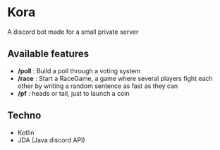 # Kora
A discord bot made for a small private server


## Available features

* **/poll** : Build a poll through a voting system
* **/race** : Start a RaceGame, a game where several players fight each other by writing a random sentence as fast as they can
* **/pf** : heads or tail, just to launch a coin


## Techno

* Kotlin
* JDA (Java discord API)